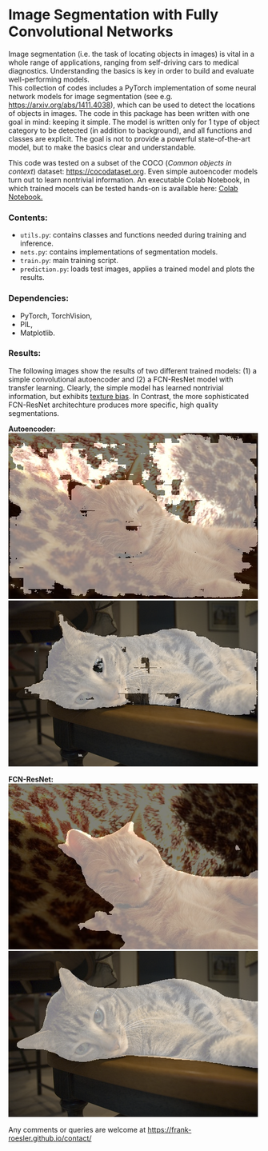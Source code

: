 # Image Segmentation with Fully Convolutional Networks

Image segmentation (i.e. the task of locating objects in images) is vital in a whole range of applications, ranging from self-driving cars to medical diagnostics. Understanding the basics is key in order to build and evaluate well-performing models.  
This collection of codes includes a PyTorch implementation of some neural network models for image segmentation (see e.g. https://arxiv.org/abs/1411.4038), which can be used to detect the locations of objects in images. The code in this package has been written with one goal in mind: keeping it simple. The model is written only for 1 type of object category to be detected (in addition to background), and all functions and classes are explicit. The goal is not to provide a powerful state-of-the-art model, but to make the basics clear and understandable.

This code was tested on a subset of the COCO (*Common objects in context*) dataset: https://cocodataset.org. Even simple autoencoder models turn out to learn nontrivial information. An executable Colab Notebook, in which trained mocels can be tested hands-on is available here: [Colab Notebook.](https://colab.research.google.com/drive/12E-xU8nwK90xTCrgef3fBkxuz4lU6E3N?usp=sharing)

### Contents:
* `utils.py`: contains classes and functions needed during training and inference.
* `nets.py`: contains implementations of segmentation models.
* `train.py`: main training script.
* `prediction.py`: loads test images, applies a trained model and plots the results.

### Dependencies:
* PyTorch, TorchVision,
* PIL,
* Matplotlib.

### Results:
The following images show the results of two different trained models: (1) a simple convolutional autoencoder and (2) a FCN-ResNet model with transfer learning. Clearly, the simple model has learned nontrivial information, but exhibits [texture bias](https://arxiv.org/pdf/1811.12231.pdf). In Contrast, the more sophisticated FCN-ResNet architechture produces more specific, high quality segmentations.

**Autoencoder:**  
![segmented photo of a cat with autoencoder model](https://github.com/frank-roesler/Image_Segmentation/blob/main/cat_ae9.png)
![segmented photo of a cat with autoencoder model](https://github.com/frank-roesler/Image_Segmentation/blob/main/cat_ae12.png)

**FCN-ResNet:**  
![segmented photo of a cat with autoencoder model](https://github.com/frank-roesler/Image_Segmentation/blob/main/cat_resnet9.png)
![segmented photo of a cat with autoencoder model](https://github.com/frank-roesler/Image_Segmentation/blob/main/cat_resnet12.png)

Any comments or queries are welcome at https://frank-roesler.github.io/contact/
